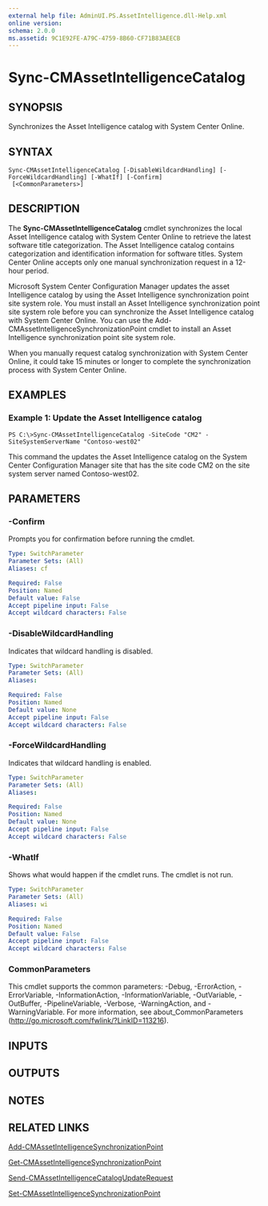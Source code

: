 ```yaml
---
external help file: AdminUI.PS.AssetIntelligence.dll-Help.xml
online version: 
schema: 2.0.0
ms.assetid: 9C1E92FE-A79C-4759-8B60-CF71B83AEECB
---
```


# Sync-CMAssetIntelligenceCatalog

## SYNOPSIS
Synchronizes the Asset Intelligence catalog with System Center Online.

## SYNTAX

```
Sync-CMAssetIntelligenceCatalog [-DisableWildcardHandling] [-ForceWildcardHandling] [-WhatIf] [-Confirm]
 [<CommonParameters>]
```

## DESCRIPTION
The **Sync-CMAssetIntelligenceCatalog** cmdlet synchronizes the local Asset Intelligence catalog with System Center Online to retrieve the latest software title categorization.
The Asset Intelligence catalog contains categorization and identification information for software titles.
System Center Online accepts only one manual synchronization request in a 12-hour period.

Microsoft System Center Configuration Manager updates the asset Intelligence catalog by using the Asset Intelligence synchronization point site system role.
You must install an Asset Intelligence synchronization point site system role before you can synchronize the Asset Intelligence catalog with System Center Online.
You can use the Add-CMAssetIntelligenceSynchronizationPoint cmdlet to install an Asset Intelligence synchronization point site system role.

When you manually request catalog synchronization with System Center Online, it could take 15 minutes or longer to complete the synchronization process with System Center Online.

## EXAMPLES

### Example 1: Update the Asset Intelligence catalog
```
PS C:\>Sync-CMAssetIntelligenceCatalog -SiteCode "CM2" -SiteSystemServerName "Contoso-west02"
```

This command the updates the Asset Intelligence catalog on the System Center Configuration Manager site that has the site code CM2 on the site system server named Contoso-west02.

## PARAMETERS

### -Confirm
Prompts you for confirmation before running the cmdlet.

```yaml
Type: SwitchParameter
Parameter Sets: (All)
Aliases: cf

Required: False
Position: Named
Default value: False
Accept pipeline input: False
Accept wildcard characters: False
```

### -DisableWildcardHandling
Indicates that wildcard handling is disabled.

```yaml
Type: SwitchParameter
Parameter Sets: (All)
Aliases: 

Required: False
Position: Named
Default value: None
Accept pipeline input: False
Accept wildcard characters: False
```

### -ForceWildcardHandling
Indicates that wildcard handling is enabled.

```yaml
Type: SwitchParameter
Parameter Sets: (All)
Aliases: 

Required: False
Position: Named
Default value: None
Accept pipeline input: False
Accept wildcard characters: False
```

### -WhatIf
Shows what would happen if the cmdlet runs.
The cmdlet is not run.

```yaml
Type: SwitchParameter
Parameter Sets: (All)
Aliases: wi

Required: False
Position: Named
Default value: False
Accept pipeline input: False
Accept wildcard characters: False
```

### CommonParameters
This cmdlet supports the common parameters: -Debug, -ErrorAction, -ErrorVariable, -InformationAction, -InformationVariable, -OutVariable, -OutBuffer, -PipelineVariable, -Verbose, -WarningAction, and -WarningVariable. For more information, see about_CommonParameters (http://go.microsoft.com/fwlink/?LinkID=113216).

## INPUTS

## OUTPUTS

## NOTES

## RELATED LINKS

[Add-CMAssetIntelligenceSynchronizationPoint](./Add-CMAssetIntelligenceSynchronizationPoint.md)

[Get-CMAssetIntelligenceSynchronizationPoint](./Get-CMAssetIntelligenceSynchronizationPoint.md)

[Send-CMAssetIntelligenceCatalogUpdateRequest](./Send-CMAssetIntelligenceCatalogUpdateRequest.md)

[Set-CMAssetIntelligenceSynchronizationPoint](./Set-CMAssetIntelligenceSynchronizationPoint.md)


